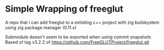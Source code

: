 # Simple Wrapping of freeglut
A repo that i can add freeglut to a extisting c++ project with zig buildsystem using zig package manager (0.11.x)

Submodule doesn't seem to be exported when using commit snapshots
Based of tag v3.2.2 of https://github.com/FreeGLUTProject/freeglut.git
